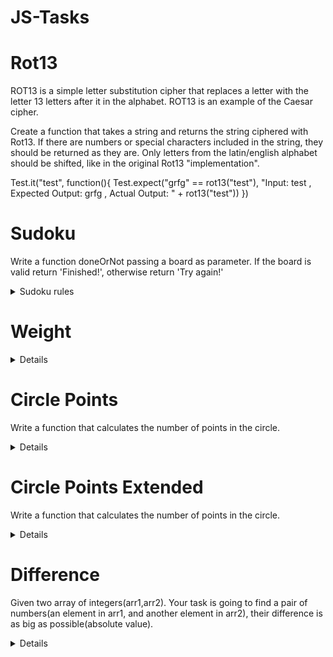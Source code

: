 # JS-Tasks

# Rot13
ROT13 is a simple letter substitution cipher that replaces a letter with the letter 13 letters after it in the alphabet. ROT13 is an example of the Caesar cipher.

Create a function that takes a string and returns the string ciphered with Rot13. If there are numbers or special characters included in the string, they should be returned as they are. Only letters from the latin/english alphabet should be shifted, like in the original Rot13 "implementation".

Test.it("test", function(){
    Test.expect("grfg" == rot13("test"), "Input: test , Expected Output: grfg , Actual Output: " + rot13("test"))
  })  
  
  
# Sudoku
Write a function doneOrNot passing a board as parameter. If the board is valid return 'Finished!', otherwise return 'Try again!'

<details><summary>Sudoku rules</summary>
Complete the Sudoku puzzle so that each and every row, column, and region contains the numbers one through nine only once.

Rows:

![alt text](http://www.sudokuessentials.com/images/Row.gif)

There are 9 rows in a traditional Sudoku puzzle. Every row must contain the numbers 1, 2, 3, 4, 5, 6, 7, 8, and 9. There may not be any duplicate numbers in any row. In other words, there can not be any rows that are identical.

In the illustration the numbers 5, 3, 1, and 2 are the "givens". They can not be changed. The remaining numbers in black are the numbers that you fill in to complete the row.

Columns:

![alt text](http://www.sudokuessentials.com/images/Column.gif)

There are 9 columns in a traditional Sudoku puzzle. Like the Sudoku rule for rows, every column must also contain the numbers 1, 2, 3, 4, 5, 6, 7, 8, and 9. Again, there may not be any duplicate numbers in any column. Each column will be unique as a result.

In the illustration the numbers 7, 2, and 6 are the "givens". They can not be changed. You fill in the remaining numbers as shown in black to complete the column.

Regions

![alt text](http://www.sudokuessentials.com/images/Region.gif)

A region is a 3x3 box like the one shown to the left. There are 9 regions in a traditional Sudoku puzzle.

Like the Sudoku requirements for rows and columns, every region must also contain the numbers 1, 2, 3, 4, 5, 6, 7, 8, and 9. Duplicate numbers are not permitted in any region. Each region will differ from the other regions.

In the illustration the numbers 1, 2, and 8 are the "givens". They can not be changed. Fill in the remaining numbers as shown in black to complete the region.

Valid board example:
![alt text](http://upload.wikimedia.org/wikipedia/commons/thumb/3/31/Sudoku-by-L2G-20050714_solution.svg/364px-Sudoku-by-L2G-20050714_solution.svg.png)
</details>

# Weight

<details><summary>Details</summary>
    My friend John and I are members of the "Fat to Fit Club (FFC)". John is worried because each month a list with the weights of members is published and each month he is the last on the list which means he is the heaviest.

I am the one who establishes the list so I told him: "Don't worry any more, I will modify the order of the list". It was decided to attribute a "weight" to numbers. The weight of a number will be from now on the sum of its digits.

For example 99 will have "weight" 18, 100 will have "weight" 1 so in the list 100 will come before 99. Given a string with the weights of FFC members in normal order can you give this string ordered by "weights" of these numbers?

Example:
"56 65 74 100 99 68 86 180 90" ordered by numbers weights becomes: "100 180 90 56 65 74 68 86 99"

When two numbers have the same "weight", let us class them as if they were strings and not numbers: 100 is before 180 because its "weight" (1) is less than the one of 180 (9) and 180 is before 90 since, having the same "weight" (9), it comes before as a string.

All numbers in the list are positive numbers and the list can be empty.</details>

# Circle Points
Write a function that calculates the number of points in the circle.
<details><summary>Details</summary>
You have the radius of a circle with the center in point (0,0).

Write a function that calculates the number of points in the circle where (x,y) - the cartesian coordinates of the points - are integers.

Example: for radius = 2 the result should be 13.


![alt text](http://i.imgur.com/1SMov3s.png)
</details>


# Circle Points Extended
Write a function that calculates the number of points in the circle.
<details><summary>Details</summary>
You have the radius of a circle with the center in point (xP,yP).

Write a function that calculates the number of points in the circle where (x,y) - the cartesian coordinates of the points - are integers.

Example: for radius = 1000 the result should be 3141549.

![alt text](http://i.imgur.com/1SMov3s.png)
</details>

# Difference
Given two array of integers(arr1,arr2). Your task is going to find a pair of numbers(an element in arr1, and another element in arr2), their difference is as big as possible(absolute value).
<details><summary>Details</summary>
Given two array of integers(arr1,arr2). Your task is going to find a pair of numbers(an element in arr1, and another element in arr2), their difference is as big as possible(absolute value); Again, you should to find a pair of numbers, their difference is as small as possible. Return the maximum and minimum difference values by an array: [ max difference, min difference ]

For example:

Given arr1 = [3,10,5], arr2 = [20,7,15,8] should return [17,2] because 20 - 3 = 17, 10 - 8 = 2
Note:
arr1 and arr2 contains only integers(positive, negative or 0);
arr1 and arr2 may have different lengths, they always has at least one element;
All inputs are valid.
</details>


